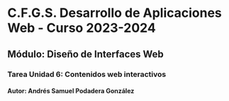 # C.F.G.S. Desarrollo de Aplicaciones Web - Curso 2023-2024

## Módulo: Diseño de Interfaces Web

### Tarea Unidad 6: Contenidos web interactivos

#### Autor: Andrés Samuel Podadera González
